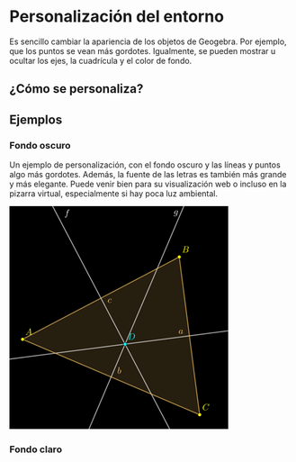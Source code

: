 # Personalización del entorno

Es sencillo cambiar la apariencia de los objetos de Geogebra. Por ejemplo, que los puntos se vean más gordotes. Igualmente, se pueden mostrar u ocultar los ejes, la cuadrícula y el color de fondo.

## ¿Cómo se personaliza?

## Ejemplos

### Fondo oscuro

Un ejemplo de personalización, con el fondo oscuro y las líneas y puntos algo más gordotes. Además, la fuente de las letras es también más grande y más elegante. Puede venir bien para su visualización web o incluso en la pizarra virtual, especialmente si hay poca luz ambiental.

![](/geogebra/assets/fondo_oscuro_cr.png)

### Fondo claro





